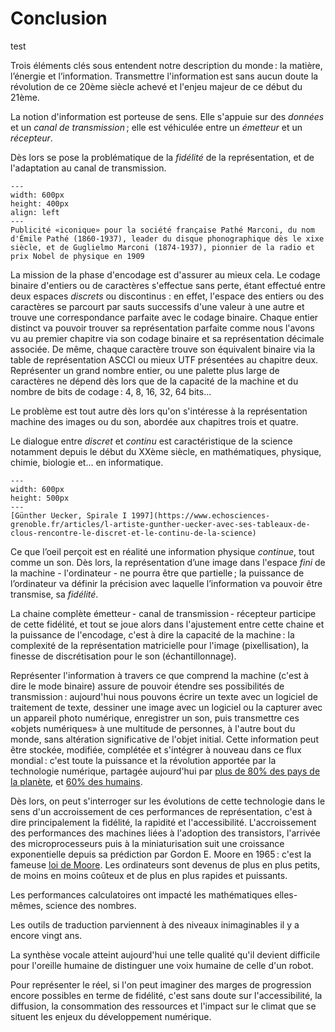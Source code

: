 # Conclusion

test

Trois éléments clés sous entendent notre description du monde : la matière, l’énergie et l’information. Transmettre l'information est sans aucun doute la révolution de ce 20ème siècle achevé et l'enjeu majeur de ce début du 21ème.

La notion d'information est porteuse de sens. Elle s'appuie sur des *données* et un *canal de transmission* ; elle est véhiculée entre un *émetteur* et un *récepteur*. 

Dès lors se pose la problématique de la *fidélité* de la représentation, et de l'adaptation au canal de transmission.

```{figure} media/la-voix-de-son-maitre_1956.jpg
---
width: 600px
height: 400px
align: left
---
Publicité «iconique» pour la société française Pathé Marconi, du nom d'Émile Pathé (1860-1937), leader du disque phonographique dès le xixe siècle, et de Guglielmo Marconi (1874-1937), pionnier de la radio et prix Nobel de physique en 1909 
```

La mission de la phase d'encodage est d'assurer au mieux cela. Le codage binaire d'entiers ou de caractères s'effectue sans perte, étant effectué entre deux espaces *discrets* ou discontinus : en effet, l'espace des entiers ou des caractères se parcourt par sauts successifs d'une valeur à une autre et trouve une correspondance parfaite avec le codage binaire. Chaque entier distinct va pouvoir trouver sa représentation parfaite comme nous l'avons vu au premier chapitre via son codage binaire et sa représentation décimale associée. De même, chaque caractère trouve son équivalent binaire via la table de représentation ASCCI ou mieux UTF présentées au chapitre deux. Représenter un grand nombre entier, ou une palette plus large de caractères ne dépend dès lors que de la capacité de la machine et du nombre de bits de codage : 4, 8, 16, 32, 64 bits...

Le problème est tout autre dès lors qu'on s'intéresse à la représentation machine des images ou du son, abordée aux chapitres trois et quatre.

Le dialogue entre *discret* et *continu* est caractéristique de la science notamment depuis le début du XXème siècle, en mathématiques, physique, chimie, biologie et... en informatique.

```{figure} media/image_3.png
---
width: 600px
height: 500px
---
[Günther Uecker, Spirale I 1997](https://www.echosciences-grenoble.fr/articles/l-artiste-gunther-uecker-avec-ses-tableaux-de-clous-rencontre-le-discret-et-le-continu-de-la-science)
```

Ce que l’oeil perçoit est en réalité une information physique *continue*, tout comme un son. Dès lors, la représentation d’une image dans l'espace *fini* de la machine - l'ordinateur - ne pourra être que partielle ; la puissance de l’ordinateur va définir la précision avec laquelle l’information va pouvoir être transmise, sa *fidélité*.

La chaine complète émetteur - canal de transmission - récepteur participe de cette fidélité, et tout se joue alors dans l'ajustement entre cette chaine et la puissance de l'encodage, c'est à dire la capacité de la machine : la complexité de la représentation matricielle pour l'image (pixellisation), la finesse de discrétisation pour le son (échantillonnage).

Représenter l'information à travers ce que comprend la machine (c'est à dire le mode binaire) assure de pouvoir étendre ses possibilités de transmission : aujourd'hui nous pouvons écrire un texte avec un logiciel de traitement de texte, dessiner une image avec un logiciel ou la capturer avec un appareil photo numérique, enregistrer un son, puis transmettre ces «objets numériques» à une multitude de personnes, à l'autre bout du monde, sans altération significative de l'objet initial. Cette information peut être stockée, modifiée, complétée et s'intégrer à nouveau dans ce flux mondial : c'est toute la puissance et la révolution apportée par la technologie numérique, partagée aujourd'hui par [plus de 80% des pays de la planète](http://www.smartaddict.fr/ces-regions-sans-internet/), et [60% des humains](https://www.suricats-consulting.com/fresque-du-numerique/?cn-reloaded=1).

Dès lors, on peut s'interroger sur les évolutions de cette technologie dans le sens d'un accroissement de ces performances de représentation, c'est à dire principalement la fidélité, la rapidité et l'accessibilité.
L'accroissement des performances des machines liées à l'adoption des transistors, l'arrivée des microprocesseurs puis à la miniaturisation suit une croissance exponentielle depuis sa prédiction par Gordon E. Moore en 1965 : c'est la fameuse [loi de Moore](https://fr.wikipedia.org/wiki/Loi_de_Moore). Les ordinateurs sont devenus de plus en plus petits, de moins en moins coûteux et de plus en plus rapides et puissants.

Les performances calculatoires ont impacté les mathématiques elles-mêmes, science des nombres.

Les outils de traduction parviennent à des niveaux inimaginables il y a encore vingt ans.

La synthèse vocale atteint aujourd'hui une telle qualité qu'il devient difficile pour l'oreille humaine de distinguer une voix humaine de celle d'un robot.

Pour représenter le réel, si l'on peut imaginer des marges de progression encore possibles en terme de fidélité, c'est sans doute sur l'accessibilité, la diffusion, la consommation des ressources et l'impact sur le climat que se situent les enjeux du développement numérique.